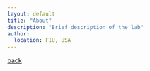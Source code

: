 ```yaml
---
layout: default
title: "About"
description: "Brief description of the lab"
author:
  location: FIU, USA
---
```



[back](./)
